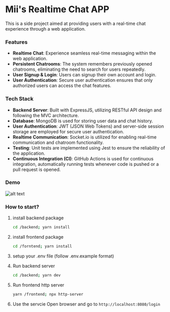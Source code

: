 # Mii's Realtime Chat APP

This is a side project aimed at providing users with a real-time chat experience through a web application. 

### Features

- **Realtime Chat**: Experience seamless real-time messaging within the web application.
- **Persistent Chatrooms**: The system remembers previously opened chatrooms, eliminating the need to search for users repeatedly.
- **User Signup & Login**: Users can signup their own account and login.
- **User Authentication**: Secure user authentication ensures that only authorized users can access the chat features.


### Tech Stack

- **Backend Server**: Built with ExpressJS, utilizing RESTful API design and following the MVC architecture.
- **Database**: MongoDB is used for storing user data and chat history.
- **User Authentication**: JWT (JSON Web Tokens) and server-side session storage are employed for secure user authentication.
- **Realtime Communication**: Socket.io is utilized for enabling real-time communication and chatroom functionality.
- **Testing**: Unit tests are implemented using Jest to ensure the reliability of the application.
- **Continuous Integration (CI)**: GitHub Actions is used for continuous integration, automatically running tests whenever code is pushed or a pull request is opened.

### Demo
![alt text](https://github.com/billy784512/realtime-chat-app/blob/main/demo.gif)

### How to start?

1. install backend package
   ```bash
   cd /backend; yarn install
   ```

2. install frontend package
   ```bash
   cd /forntend; yarn install
   ```

3. setup your .env file (follow .env.example format)


4. Run backend server
   ```bash
   cd /backend; yarn dev
   ```

6. Run frontend http server
   ```bash
   yarn /frontend; npx http-server
   ```

7. Use the servcie
   Open browser and go to `http://localhost:8080/login`

